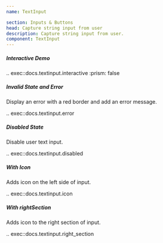 ```yaml
---
name: TextInput

section: Inputs & Buttons
head: Capture string input from user
description: Capture string input from user.
component: TextInput
---
```


##### Interactive Demo

.. exec::docs.textinput.interactive
    :prism: false


##### Invalid State and Error

Display an error with a red border and add an error message.

.. exec::docs.textinput.error

##### Disabled State

Disable user text input.

.. exec::docs.textinput.disabled

##### With Icon

Adds icon on the left side of input.

.. exec::docs.textinput.icon

##### With rightSection

Adds icon to the right section of input.

.. exec::docs.textinput.right_section
